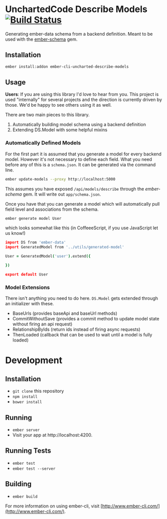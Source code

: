 # UnchartedCode Describe Models [![Build Status][travis-badge]][travis-badge-url]

Generating ember-data schema from a backend definition. Meant to be used with the [ember-schema](https://rubygems.org/gems/ember-schema) gem.

## Installation

```bash
ember install:addon ember-cli-uncharted-describe-models
```

## Usage

**Users**: If you are using this library I'd love to hear from you. This project is used "internally" for several projects and the direction is currently driven by those. We'd be happy to see others using it as well.

There are two main pieces to this library.

  1. Automatically building model schema using a backend definition
  2. Extending DS.Model with some helpful mixins


### Automatically Defined Models

For the first part it is assumed that you generate a model for every backend model. However it's not necessary to define each field. What you need before any of this is a `schema.json`. It can be generated via the command line.

```bash
ember update-models --proxy http://localhost:5000
```

This assumes you have exposed `/api/models/describe` through the _ember-schema_ gem. It will write out `app/schema.json`.

Once you have that you can generate a model which will automatically pull field level and associations from the schema.

```bash
ember generate model User
```

which looks somewhat like this (in CoffeeeScript, if you use JavaScript let us know!)

```coffeescript
import DS from 'ember-data'
import GeneratedModel from '../utils/generated-model'

User = GeneratedModel('user').extend({

})

export default User
```

### Model Extensions

There isn't anything you need to do here. `DS.Model` gets extended through an initializer with these.

  * BaseUrls (provides baseApi and baseUrl methods)
  * CommitWithoutSave (provides a commit method to update model state without firing an api request)
  * RelationshipByIds (return ids instead of firing async requests)
  * ThenLoaded (callback that can be used to wait until a model is fully loaded)

# Development

## Installation

* `git clone` this repository
* `npm install`
* `bower install`

## Running

* `ember server`
* Visit your app at http://localhost:4200.

## Running Tests

* `ember test`
* `ember test --server`

## Building

* `ember build`

For more information on using ember-cli, visit [http://www.ember-cli.com/](http://www.ember-cli.com/).

[travis-badge]: https://travis-ci.org/unchartedcode/describe-models.svg?branch=master
[travis-badge-url]: https://travis-ci.org/unchartedcode/describe-models
